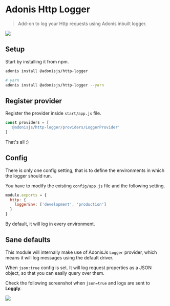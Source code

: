 # Adonis Http Logger
> Add-on to log your Http requests using Adonis inbuilt logger.

![](https://res.cloudinary.com/adonisjs/image/upload/q_100/v1523126720/Adonis%20Logger.png)

## Setup
Start by installing it from npm.

```bash
adonis install @adonisjs/http-logger

# yarn
adonis install @adonisjs/http-logger --yarn
```

## Register provider
Register the provider inside `start/app.js` file.

```js
const providers = [
  '@adonisjs/http-logger/providers/LoggerProvider'
]
```

That's all :)

## Config
There is only one config setting, that is to define the environments in which the logger should run.

You have to modify the existing `config/app.js` file and the following setting.

```js
module.exports = {
  http: {
    loggerEnv: ['development', 'production']
  }
}
```

By default, it will log in every environment.

## Sane defaults
This module will internally make use of AdonisJs `Logger` provider, which means it will log messages using the default driver.

When `json:true` config is set. It will log request properties as a JSON object, so that you can easily query over them.

Check the following screenshot when `json=true` and logs are sent to **Loggly**.

![](http://res.cloudinary.com/adonisjs/image/upload/v1523247361/adonis-logger-loggly.png)
